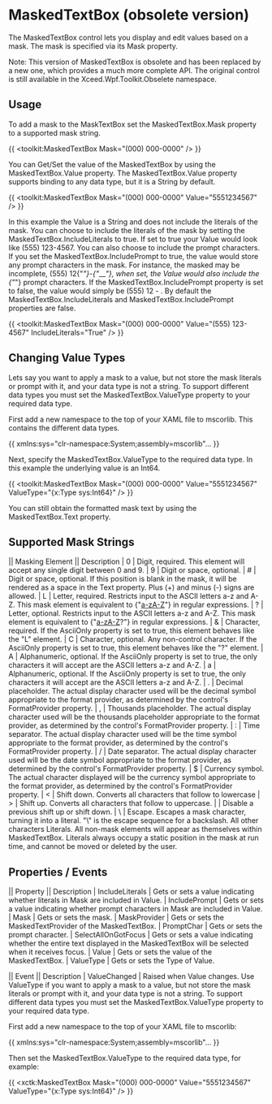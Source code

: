 # MaskedTextBox (obsolete version)

The MaskedTextBox control lets you display and edit values based on a mask. The mask is specified via its Mask property.

Note: This version of MaskedTextBox is obsolete and has been replaced by a new one, which provides a much more complete API. The original control is still available in the Xceed.Wpf.Toolkit.Obselete namespace.

## Usage

To add a mask to the MaskTextBox set the MaskedTextBox.Mask property to a supported mask string.

{{
<toolkit:MaskedTextBox Mask="(000) 000-0000" />
}}

You can Get/Set the value of the MaskedTextBox by using the MaskedTextBox.Value property.  The MaskedTextBox.Value property supports binding to any data type, but it is a String by default.

{{
<toolkit:MaskedTextBox Mask="(000) 000-0000" Value="5551234567" />
}}

In this example the Value is a String and does not include the literals of the mask.  You can choose to include the literals of the mask by setting the MaskedTextBox.IncludeLiterals to true.  If set to true your Value would look like (555) 123-4567.  You can also choose to include the prompt characters.  If you set the MaskedTextBox.IncludePrompt to true, the value would store any prompt characters in the mask.  For instance, the masked may be incomplete, (555) 12{"_"}-{"____"}, when set, the Value would also include the {"_"} prompt characters.  If the MaskedTextBox.IncludePrompt property is set to false, the value would simply be (555) 12 -    .  By default the MaskedTextBox.IncludeLiterals and MaskedTextBox.IncludePrompt properties are false.

{{
<toolkit:MaskedTextBox Mask="(000) 000-0000" Value="(555) 123-4567" IncludeLiterals="True" />
}}

## Changing Value Types
Lets say you want to apply a mask to a value, but not store the mask literals or prompt with it, and your data type is not a string.  To support different data types you must set the MaskedTextBox.ValueType property to your required data type.

First add a new namespace to the top of your XAML file to mscorlib.  This contains the different data types.

{{
xmlns:sys="clr-namespace:System;assembly=mscorlib"...
}}

Next, specify the MaskedTextBox.ValueType to the required data type. In this example the underlying value is an Int64.

{{
<toolkit:MaskedTextBox Mask="(000) 000-0000" Value="5551234567" ValueType="{x:Type sys:Int64}" />
}}

You can still obtain the formatted mask text by using the MaskedTextBox.Text property.

## Supported Mask Strings
|| Masking Element || Description
| 0 | Digit, required. This element will accept any single digit between 0 and 9. 
| 9 | Digit or space, optional. 
| # | Digit or space, optional. If this position is blank in the mask, it will be rendered as a space in the Text property. Plus (+) and minus (-) signs are allowed. 
| L | Letter, required. Restricts input to the ASCII letters a-z and A-Z. This mask element is equivalent to {"[a-zA-Z](a-zA-Z)"} in regular expressions. 
| ? | Letter, optional. Restricts input to the ASCII letters a-z and A-Z. This mask element is equivalent to {"[a-zA-Z](a-zA-Z)?"} in regular expressions. 
| & | Character, required. If the AsciiOnly property is set to true, this element behaves like the "L" element. 
| C | Character, optional. Any non-control character. If the AsciiOnly property is set to true, this element behaves like the "?" element. 
| A | Alphanumeric, optional. If the AsciiOnly property is set to true, the only characters it will accept are the ASCII letters a-z and A-Z. 
| a | Alphanumeric, optional. If the AsciiOnly property is set to true, the only characters it will accept are the ASCII letters a-z and A-Z. 
| . | Decimal placeholder. The actual display character used will be the decimal symbol appropriate to the format provider, as determined by the control's FormatProvider property. 
| , | Thousands placeholder. The actual display character used will be the thousands placeholder appropriate to the format provider, as determined by the control's FormatProvider property. 
| : | Time separator. The actual display character used will be the time symbol appropriate to the format provider, as determined by the control's FormatProvider property. 
| / | Date separator. The actual display character used will be the date symbol appropriate to the format provider, as determined by the control's FormatProvider property. 
| $ | Currency symbol. The actual character displayed will be the currency symbol appropriate to the format provider, as determined by the control's FormatProvider property. 
| < | Shift down. Converts all characters that follow to lowercase 
| > | Shift up. Converts all characters that follow to uppercase. 
|   | Disable a previous shift up or shift down. 
| \ | Escape. Escapes a mask character, turning it into a literal. "\\" is the escape sequence for a backslash. 
All other characters Literals. All non-mask elements will appear as themselves within MaskedTextBox. Literals always occupy a static position in the mask at run time, and cannot be moved or deleted by the user.
## Properties / Events
|| Property || Description
| IncludeLiterals | Gets or sets a value indicating whether literals in Mask are included in Value.
| IncludePrompt | Gets or sets a value indicating whether prompt characters in Mask are included in Value.
| Mask | Gets or sets the mask.
| MaskProvider | Gets or sets the MaskedTextProvider of the MaskedTextBox.
| PromptChar | Gets or sets the prompt character.
| SelectAllOnGotFocus | Gets or sets a value indicating whether the entire text displayed in the MaskedTextBox will be selected when it receives focus.
| Value | Gets or sets the value of the MaskedTextBox.
| ValueType | Gets or sets the Type of Value.

|| Event || Description
| ValueChanged | Raised when Value changes.
Use ValueType if you want to apply a mask to a value, but not store the mask literals or prompt with it, and your data type is not a string. To support different data types you must set the MaskedTextBox.ValueType property to your required data type.

First add a new namespace to the top of your XAML file to mscorlib:

{{
xmlns:sys="clr-namespace:System;assembly=mscorlib"...
}}

Then set the MaskedTextBox.ValueType to the required data type, for example:

{{
<xctk:MaskedTextBox Mask="(000) 000-0000" Value="5551234567" ValueType="{x:Type sys:Int64}" />
}}